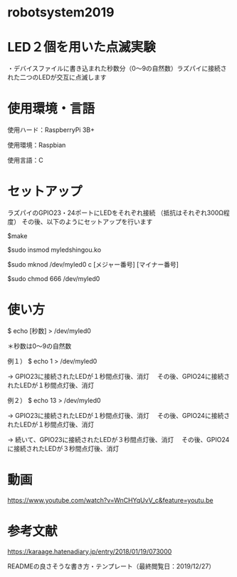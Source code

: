 # robotsystem2019

# LED２個を用いた点滅実験
・デバイスファイルに書き込まれた秒数分（0～9の自然数）ラズパイに接続された二つのLEDが交互に点滅します

# 使用環境・言語
使用ハード：RaspberryPi 3B+

使用環境：Raspbian

使用言語：C

# セットアップ
ラズパイのGPIO23・24ポートにLEDをそれぞれ接続
（抵抗はそれぞれ300Ω程度）
その後、以下のようにセットアップを行います

$make

$sudo insmod myledshingou.ko

$sudo mknod /dev/myled0 c [メジャー番号] [マイナー番号]

$sudo chmod 666 /dev/myled0

# 使い方
$ echo [秒数] > /dev/myled0

＊秒数は0～9の自然数


例１）
$ echo 1 > /dev/myled0 

→ GPIO23に接続されたLEDが１秒間点灯後、消灯
　その後、GPIO24に接続されたLEDが１秒間点灯後、消灯
 
 
 例２）
 $ echo 13 > /dev/myled0 

→ GPIO23に接続されたLEDが１秒間点灯後、消灯
　その後、GPIO24に接続されたLEDが１秒間点灯後、消灯
 
→ 続いて、GPIO23に接続されたLEDが３秒間点灯後、消灯
　その後、GPIO24に接続されたLEDが３秒間点灯後、消灯

# 動画
https://www.youtube.com/watch?v=WnCHYqUvV_c&feature=youtu.be

# 参考文献
https://karaage.hatenadiary.jp/entry/2018/01/19/073000

READMEの良さそうな書き方・テンプレート（最終閲覧日：2019/12/27）

